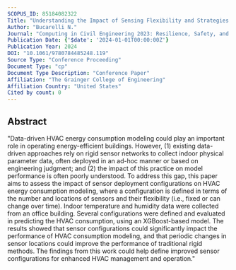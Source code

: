 ```yaml
---
SCOPUS_ID: 85184082322
Title: "Understanding the Impact of Sensing Flexibility and Strategies on HVAC Energy Consumption Modeling"
Author: "Bucarelli N."
Journal: "Computing in Civil Engineering 2023: Resilience, Safety, and Sustainability - Selected Papers from the ASCE International Conference on Computing in Civil Engineering 2023"
Publication Date: {'$date': '2024-01-01T00:00:00Z'}
Publication Year: 2024
DOI: "10.1061/9780784485248.119"
Source Type: "Conference Proceeding"
Document Type: "cp"
Document Type Description: "Conference Paper"
Affiliation: "The Grainger College of Engineering"
Affiliation Country: "United States"
Cited by count: 0
---
```


## Abstract
"Data-driven HVAC energy consumption modeling could play an important role in operating energy-efficient buildings. However, (1) existing data-driven approaches rely on rigid sensor networks to collect indoor physical parameter data, often deployed in an ad-hoc manner or based on engineering judgment; and (2) the impact of this practice on model performance is often poorly understood. To address this gap, this paper aims to assess the impact of sensor deployment configurations on HVAC energy consumption modeling, where a configuration is defined in terms of the number and locations of sensors and their flexibility (i.e., fixed or can change over time). Indoor temperature and humidity data were collected from an office building. Several configurations were defined and evaluated in predicting the HVAC consumption, using an XGBoost-based model. The results showed that sensor configurations could significantly impact the performance of HVAC consumption modeling, and that periodic changes in sensor locations could improve the performance of traditional rigid methods. The findings from this work could help define improved sensor configurations for enhanced HVAC management and operation."
